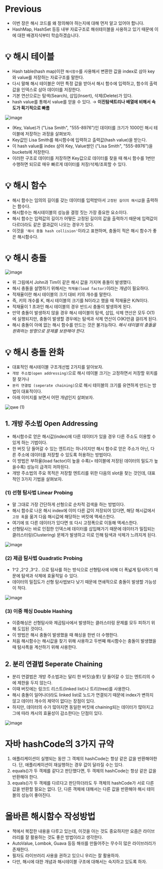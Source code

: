 # Previous
* 이번 장은 해시 코드를 왜 정의해야 하는지에 대해 먼저 알고 있어야 합니다.
* HashMap, HashSet 등등 내부 자료구조로 해쉬테이블을 사용하고 있기 때문에 이에 대한 배경지식부터 학습하겠습니다.

# 💡 해시 테이블
* Hash table(hash map)이란 `해시함수`를 사용해서 변환한 값을 index로 삼아 key와 value를 저장하는 자료구조를 말한다.
* 다시 말해 해시 테이블은 어떤 특정 값을 받아서 해시 함수에 입력하고, 함수의 출력값을 인덱스로 삼아 데이터를 저장한다.
* 기본 연산으로는 탐색(Search), 삽입(Insert), 삭제(Delete)가 있다.
* hash value를 통해서 value를 얻을 수 있다. → **이진탐색트리나 배열에 비해서 속도가 획기적으로 빠름**

![image](https://user-images.githubusercontent.com/39439576/235243425-05f98d58-f8ea-44bf-994f-662f203de7db.png)

* (Key, Value)가 ("Lisa Smith", "555-8976")인 데이터를 크기가 1000인 해시 테이블에 저장하는 과정을 살펴보자.
* Key값인 Lisa Smith를 해시함수에 입력하고 출력값(hash value)을 받는다.
* 이 hash value를 index 삼아 Key, Value쌍인  ("Lisa Smith", "555-8976")을 buckets에 저장한다.
* 이러한 구조로 데이터를 저장하면 Key값으로 데이터를 찾을 때 해시 함수를 1번만 수행하면 되므로 매우 빠르게 데이터를 저장/삭제/조회할 수 있다.

# 💡 해시 함수
* 해시 함수는 임의의 길이를 갖는 데이터를 입력받아서 `고정된 길이의 해시값`을 출력하는 함수다.
* 해시함수는 해시테이블의 성능을 결정 짓는 가장 중요한 요소이다.
* 해시 함수는 입력값의 길이가 어떻든 고정된 길이의 값을 출력하기 때문에 입력값이 다르더라도 같은 결과값이 나오는 경우가 있다.
* 이것을 `'해시 충돌 hash collision'`이라고 표현하며, 충돌이 적은 해시 함수가 좋은 해시함수다.

# 💡 해시 충돌
![image](https://user-images.githubusercontent.com/39439576/235245589-42052397-f301-4f08-b80c-a6bb68b378a3.png)
* 위 그림에서 John과 Tim이 같은 해시 값을 가지며 충돌이 발생했다.
* 해시 충돌을 설명하기 위해서는 `적재율(load factor)`이라는 개념이 필요하다.
* 적재율이란 해시 테이블의 크기 대비 키의 개수를 말한다.
* 즉, 키의 개수를 K, 해시 테이블의 크기를 N이라고 했을 때 적재율은 K/N이다.
* 적재율이 1 초과인 해시 테이블의 경우 반드시 충돌이 발생하게 된다.
* 만약 충돌이 발생하지 않을 경우 해시 테이블의 탐색, 삽입, 삭제 연산은 모두 O(1)에 실행되지만, 충돌이 발생할 경우에는 탐색과 삭제 연산이 O(K)만큼 걸리게 된다.
* 해시 충돌이 아에 없는 해시 함수를 만드는 것은 불가능하다. *해시 테이블의 충돌을 완화하는 방향으로 문제를 보완해야 한다.*

# 💡 해시 충돌 완화
* 대표적인 해시테이블 구조개선법 2가지를 알아보자.
* `개방 주소법(open addressing)`으로 해시 테이블 크기는 고정하면서 저장할 위치를 잘 찾거나
* `분리 연결법 (seperate chaining)`으로 해시 테이블의 크기를 유연하게 만드는 방법이 대표적이다.
* 아래 이미지를 보면서 어떤 개념인지 살펴보자.

![qwe (1)](https://user-images.githubusercontent.com/39439576/235113828-adf71f90-f6e6-45ba-8d02-bcff9ee6d9fe.png)

## 1. 개방 주소법 Open Addressing
* 해시함수로 얻은 해시값(index)에 다른 데이터가 있을 경우 다른 주소도 이용할 수 있게 하는 기법이다.
* 한 버킷 당 들어갈 수 있는 엔트리는 하나이지만 해시 함수로 얻은 주소가 아닌, 다른 주소에 데이터를 저장할 수 있도록 허용하는 방법이다.
* 이 방법은 부하율(load factor)이 높을 수록(= 테이블에 저장된 데이터의 밀도가 높을수록) 성능이 급격히 저하된다.
* 개방 주소법의 주요 목적은 저장할 엔트리를 위한 다음의 slot을 찾는 것인데, 대표적인 3가지 기법을 살펴보자.

### (1) 선형 탐사법 Linear Probing
* 말 그대로 가장 간단하게 선형으로 순차적 검색을 하는 방법이다.
* 해시 함수로 나온 해시 index에 이미 다른 값이 저장되어 있다면, 해당 해시값에서 `고정 폭`을 옮겨 다음 해시값에 해당하는 버킷에 액세스한다.
* 여기에 또 다른 데이터가 있다면 또 다시 고정폭으로 이동해 액세스한다.
* 선형탐사는 바로 인접한 인덱스에 데이터를 삽입해가기 때문에 데이터가 밀집되는 클러스터링(Clustering) 문제가 발생하고 이로 인해 탐색과 삭제가 느려지게 된다.

![image](https://user-images.githubusercontent.com/39439576/235239820-c85d9523-59ff-4dfe-a5c4-14be7d5a1964.png)

### (2) 제곱 탐사법 Quadratic Probing
* 1^2 ,2^2 ,3^2.. 으로 탐사를 하는 방식으로 선형탐사에 비해 더 폭넓게 탐사하기 때문에 탐색과 삭제에 효율적일 수 있다.
* 데이터의 밀집도가 선형 탐사법보다 낮기 때문에 연쇄적으로 충돌이 발생할 가능성이 적다.

![image](https://user-images.githubusercontent.com/39439576/235240561-834ccf30-7b45-4891-b56f-38b2c0ab1eb9.png)

### (3) 이중 해싱 Double Hashing
* 이중해싱은 선형탐사와 제곱탐사에서 발생하는 클러스터링 문제를 모두 피하기 위해 도입된 것이다.
* 이 방법은 해시 충돌이 발생했을 때 해싱을 한번 더 수행한다.
* 처음 해시함수는 해시값을 찾기 위해 사용하고 두번째 해시함수는 충돌이 발생했을 때 탐사폭을 계산하기 위해 사용한다.

## 2. 분리 연결법 Seperate Chaining
* 분리 연결법은 개방 주소법과는 달리 한 버킷(슬롯) 당 들어갈 수 있는 엔트리의 수에 제한을 두지 않는다.
* 이때 버킷에는 링크드 리스트(linked list)나 트리(tree)를 사용한다.
* 해시 충돌이 일어나더라도 linked list로 노드가 연결되기 때문에 index가 변하지 않고 데이터 개수의 제약이 없다는 장점이 있다.
* 하지만, 데이터의 수가 많아지면 동일한 버킷에 chaining되는 데이터가 많아지고 그에 따라 캐시의 효율성이 감소한다는 단점이 있다.

![image](https://user-images.githubusercontent.com/39439576/235245443-03b36daf-d4bb-4a62-8bf9-6bb4cd6393cf.png)

# 자바 hashCode의 3가지 규약
1. 애플리케이션이 실행되는 동안 그 객체의 hashCode는 항상 같은 값을 반환해야한다. 단, 애플리케이션이 재실행하는 경우 값이 달라질 수는 있다.
2. equals()가 두 객체를 같다고 판단했다면, 두 객체의 hashCode는 항상 같은 값을 반환해야 한다.
3. equals()가 두 객체를 다르다고 판단하더라도 두 객체의 hashCode가 서로 다른 값을 반환할 필요는 없다. 단, 다른 객체에 대해서는 다른 값을 반환해야 해시 테이블의 성능이 좋아진다.

# 올바른 해시함수 작성방법
* 책에서 복잡한 내용을 다루고 있는데, 이것을 아는 것도 중요하지만 요즘은 라이브러리를 잘 활용하는 것도 좋은 방법이라고 생각한다.
* AutoValue, Lombok, Guava 등등 해쉬를 만들어주는 무수히 많은 라이브러리가 존재한다.
* 필자도 라이브러리 사용을 권하고 있으니 우리는 잘 활용하자.
* 다만, 해시에 대한 개념과 해시테이블 구조에 대해서는 숙지하고 있도록 하자.
